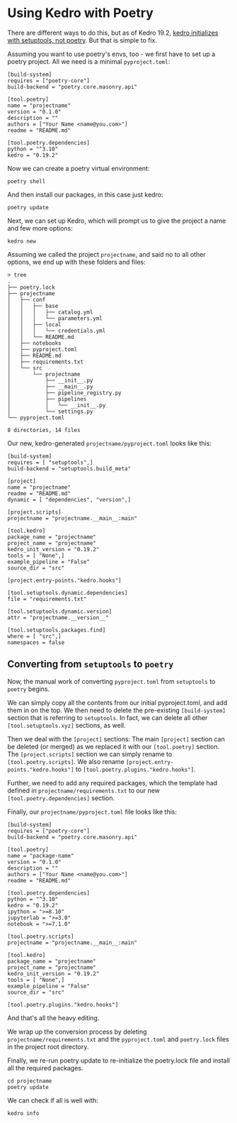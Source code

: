 # Using Kedro with Poetry

There are different ways to do this, but as of Kedro 19.2, [kedro initializes with setuptools, not poetry](https://github.com/kedro-org/kedro/issues/1722#issuecomment-1839694525). But that is simple to fix.

Assuming you want to use poetry's envs, too - we first have to set up a poetry project.
All we need is a minimal `pyproject.toml`:
```
[build-system]
requires = ["poetry-core"]
build-backend = "poetry.core.masonry.api"

[tool.poetry]
name = "projectname"
version = "0.1.0"
description = ""
authors = ["Your Name <name@you.com>"]
readme = "README.md"

[tool.poetry.dependencies]
python = "^3.10"
kedro = "0.19.2"
```

Now we can create a poetry virtual environment:
```
poetry shell
```

And then install our packages, in this case just kedro:
```
poetry update
```

Next, we can set up Kedro, which will prompt us to give the project a name and few more options:
```
kedro new
```

Assuming we called the project `projectname`, and said no to all other options, we end up with these folders and files:
```
> tree
.
├── poetry.lock
├── projectname
│   ├── conf
│   │   ├── base
│   │   │   ├── catalog.yml
│   │   │   └── parameters.yml
│   │   ├── local
│   │   │   └── credentials.yml
│   │   └── README.md
│   ├── notebooks
│   ├── pyproject.toml
│   ├── README.md
│   ├── requirements.txt
│   └── src
│       └── projectname
│           ├── __init__.py
│           ├── __main__.py
│           ├── pipeline_registry.py
│           ├── pipelines
│           │   └── __init__.py
│           └── settings.py
└── pyproject.toml

8 directories, 14 files
```

Our new, kedro-generated `projectname/pyproject.toml` looks like this:
```
[build-system]
requires = [ "setuptools",]
build-backend = "setuptools.build_meta"

[project]
name = "projectname"
readme = "README.md"
dynamic = [ "dependencies", "version",]

[project.scripts]
projectname = "projectname.__main__:main"

[tool.kedro]
package_name = "projectname"
project_name = "projectname"
kedro_init_version = "0.19.2"
tools = [ "None",]
example_pipeline = "False"
source_dir = "src"

[project.entry-points."kedro.hooks"]

[tool.setuptools.dynamic.dependencies]
file = "requirements.txt"

[tool.setuptools.dynamic.version]
attr = "projectname.__version__"

[tool.setuptools.packages.find]
where = [ "src",]
namespaces = false
```

## Converting from `setuptools` to `poetry`
Now, the manual work of converting `pyproject.toml` from `setuptools` to `poetry` begins.

We can simply copy all the contents from our initial pyproject.toml, and add them in on the top. 
We then need to delete the pre-existing `[build-system]` section that is referring to `setuptools`.
In fact, we can delete all other `[tool.setuptools.xyz]` sections, as well.

Then we deal with the `[project]` sections:
The main `[project]` section can be deleted (or merged) as we replaced it with our `[tool.poetry]` section.
The `[project.scripts]` section we can simply rename to `[tool.poetry.scripts]`.
We also rename `[project.entry-points."kedro.hooks"]` to `[tool.poetry.plugins."kedro.hooks"]`.

Further, we need to add any required packages, which the template had defined in `projectname/requirements.txt` to our new `[tool.poetry.dependencies]` section.

Finally, our `projectname/pyproject.toml` file looks like this:
```
[build-system]
requires = ["poetry-core"]
build-backend = "poetry.core.masonry.api"

[tool.poetry]
name = "package-name"
version = "0.1.0"
description = ""
authors = ["Your Name <name@you.com>"]
readme = "README.md"

[tool.poetry.dependencies]
python = "^3.10"
kedro = "0.19.2"
ipython = ">=8.10"
jupyterlab = ">=3.0"
notebook = ">=7.1.0"

[tool.poetry.scripts]
projectname = "projectname.__main__:main"

[tool.kedro]
package_name = "projectname"
project_name = "projectname"
kedro_init_version = "0.19.2"
tools = [ "None",]
example_pipeline = "False"
source_dir = "src"

[tool.poetry.plugins."kedro.hooks"]
```
And that's all the heavy editing. 

We wrap up the conversion process by deleting `projectname/requirements.txt` and the `pyproject.toml` and `poetry.lock` files in the project root directory.

Finally, we re-run poetry update to re-initialize the poetry.lock file and install all the required packages. 
```
cd projectname
poetry update
```

We can check if all is well with:
```
kedro info
```



